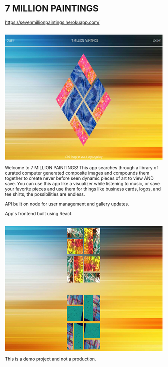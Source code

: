 <h1>7 MILLION PAINTINGS</h1>

<a href="https://sevenmillionpaintings.herokuapp.com/"
  target="blank">https://sevenmillionpaintings.herokuapp.com/</a>
  <br>
  <br>

  <img src="./readme-images/art-page.png" height="400px">
  <br>

  <p>Welcome to 7 MILLION PAINTINGS!  This app searches through a library of curated computer generated composite images and compounds them together to create never before seen dynamic pieces of art to view AND save.  You can use this app like a visualizer while listening to music, or save your favorite pieces and use them for things like business cards, logos, and tee shirts, the possibilities are endless.
  </p>
  <p>API built on node for user management and gallery updates.</p>
  <p>App's frontend built using React.</p>
  <br>

  <img src="./readme-images/gallery-page.png" height="400px">


  <p>This is a demo project and not a production.</p>

